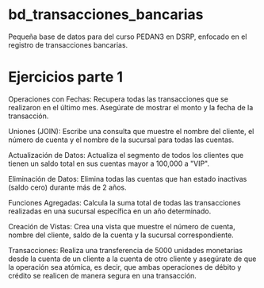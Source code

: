 # bd_transacciones_bancarias
Pequeña base de datos para del curso PEDAN3 en DSRP, enfocado en el registro de transacciones bancarias.

# Ejercicios parte 1
Operaciones con Fechas:
Recupera todas las transacciones que se realizaron en el último mes. Asegúrate de mostrar el monto y la fecha de la transacción.

Uniones (JOIN):
Escribe una consulta que muestre el nombre del cliente, el número de cuenta y el nombre de la sucursal para todas las cuentas.

Actualización de Datos:
Actualiza el segmento de todos los clientes que tienen un saldo total en sus cuentas mayor a 100,000 a "VIP".

Eliminación de Datos:
Elimina todas las cuentas que han estado inactivas (saldo cero) durante más de 2 años.

Funciones Agregadas:
Calcula la suma total de todas las transacciones realizadas en una sucursal específica en un año determinado.

Creación de Vistas:
Crea una vista que muestre el número de cuenta, nombre del cliente, saldo de la cuenta y la sucursal correspondiente.

Transacciones:
Realiza una transferencia de 5000 unidades monetarias desde la cuenta de un cliente a la cuenta de otro cliente y asegúrate de que la operación sea atómica, es decir, que ambas operaciones de débito y crédito se realicen de manera segura en una transacción.